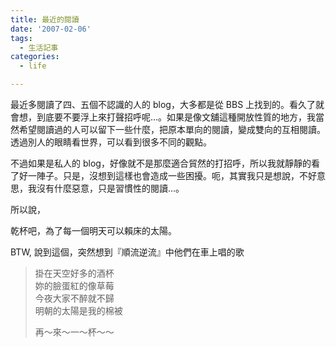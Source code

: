 ```yaml
---
title: 最近的閱讀
date: '2007-02-06'
tags:
  - 生活記事
categories:
  - life

---
```

最近多閱讀了四、五個不認識的人的 blog，大多都是從 BBS 上找到的。看久了就會想，到底要不要浮上來打聲招呼呢…。如果是像文舖這種開放性質的地方，我當然希望閱讀過的人可以留下一些什麼，把原本單向的閱讀，變成雙向的互相閱讀。透過別人的眼睛看世界，可以看到很多不同的觀點。  
  
不過如果是私人的 blog，好像就不是那麼適合貿然的打招呼，所以我就靜靜的看了好一陣子。只是，沒想到這樣也會造成一些困擾。呃，其實我只是想說，不好意思，我沒有什麼惡意，只是習慣性的閱讀…。  
  
所以說，  
  
乾杯吧，為了每一個明天可以賴床的太陽。  
  
BTW, 說到這個，突然想到『順流逆流』中他們在車上唱的歌  

> 掛在天空好多的酒杯  
> 妳的臉蛋紅的像草莓  
> 今夜大家不醉就不歸  
> 明朝的太陽是我的棉被  
>   
> 再～來～一～杯～～